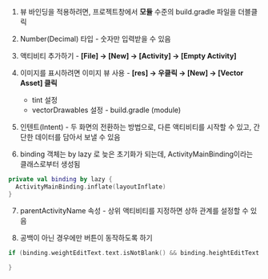 1. 뷰 바인딩을 적용하려면, 프로젝트창에서 **모듈** 수준의 build.gradle 파일을 더블클릭
2.  Number(Decimal) 타입 - 숫자만 입력받을 수 있음
3. 액티비티 추가하기 - **[File] → [New] → [Activity] → [Empty Activity]**

4. 이미지를 표시하려면 이미지 뷰 사용 - **[res] → 우클릭 → [New] → [Vector Asset] 클릭**
   - tint 설정
   - vectorDrawables 설정 - build.gradle (module)

5. 인텐트(Intent) - 두 화면의 전환하는 방법으로, 다른 액티비티를 시작할 수 있고, 간단한 데이터를 담아서 보낼 수 있음
6. binding 객체는 by lazy 로 늦은 초기화가 되는데, ActivityMainBinding이라는 클래스로부터 생성됨

```kotlin
private val binding by lazy {
  ActivityMainBinding.inflate(layoutInflate)
}
```

7. parentActivityName 속성 - 상위 액티비티를 지정하면 상하 관계를 설정할 수 있음

8. 공백이 아닌 경우에만 버튼이 동작하도록 하기

```kotlin
if (binding.weightEditText.text.isNotBlank() && binding.heightEditText.text.isNotBlank()) {
	
}
```


